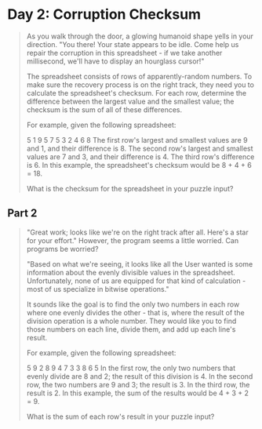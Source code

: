 # Day 2: Corruption Checksum
> 
> As you walk through the door, a glowing humanoid shape yells in your direction. "You there! Your state appears to be idle. Come help us repair the corruption in this spreadsheet - if we take another millisecond, we'll have to display an hourglass cursor!"
> 
> The spreadsheet consists of rows of apparently-random numbers. To make sure the recovery process is on the right track, they need you to calculate the spreadsheet's checksum. For each row, determine the difference between the largest value and the smallest value; the checksum is the sum of all of these differences.
> 
> For example, given the following spreadsheet:
> 
> 5 1 9 5
> 7 5 3
> 2 4 6 8
> The first row's largest and smallest values are 9 and 1, and their difference is 8.
> The second row's largest and smallest values are 7 and 3, and their difference is 4.
> The third row's difference is 6.
> In this example, the spreadsheet's checksum would be 8 + 4 + 6 = 18.
> 
> What is the checksum for the spreadsheet in your puzzle input?

## Part 2


> "Great work; looks like we're on the right track after all. Here's a star for your effort." However, the program seems a little worried. Can programs be worried?
> 
> "Based on what we're seeing, it looks like all the User wanted is some information about the evenly divisible values in the spreadsheet. Unfortunately, none of us are equipped for that kind of calculation - most of us specialize in bitwise operations."
> 
> It sounds like the goal is to find the only two numbers in each row where one evenly divides the other - that is, where the result of the division operation is a whole number. They would like you to find those numbers on each line, divide them, and add up each line's result.
> 
> For example, given the following spreadsheet:
> 
> 5 9 2 8
> 9 4 7 3
> 3 8 6 5
> In the first row, the only two numbers that evenly divide are 8 and 2; the result of this division is 4.
> In the second row, the two numbers are 9 and 3; the result is 3.
> In the third row, the result is 2.
> In this example, the sum of the results would be 4 + 3 + 2 = 9.
> 
> What is the sum of each row's result in your puzzle input?
